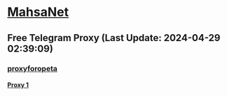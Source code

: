 
# [MahsaNet](https://t.me/mahsa_net)
## Free Telegram Proxy (Last Update: 2024-04-29 02:39:09)
### [proxyforopeta](https://t.me/proxyforopeta)
#### [Proxy 1](tg://proxy?server=Proxy.mmdtitaniom.com&port=2096&secret=eefe57aad4e9ee6dfc3497b9ba6a4e313a7265616c707974686f6e2e636f6d)

    